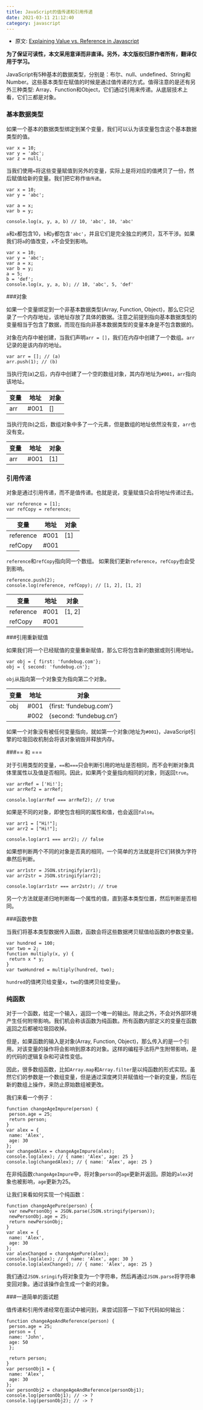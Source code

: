 ```yaml
---
title: JavaScript的值传递和引用传递
date: 2021-03-11 21:12:40
category: javascript
---
```


*   原文: [Explaining Value vs. Reference in Javascript](https://codeburst.io/explaining-value-vs-reference-in-javascript-647a975e12a0)

**为了保证可读性，本文采用意译而非直译。另外，本文版权归原作者所有，翻译仅用于学习。**

JavaScript有5种基本的数据类型，分别是：布尔、null、undefined、String和Number。这些基本类型在赋值的时候是通过值传递的方式。值得注意的是还有另外三种类型: Array、Function和Object，它们通过引用来传递。从底层技术上看，它们三都是对象。

### 基本数据类型

如果一个基本的数据类型绑定到某个变量，我们可以认为该变量包含这个基本数据类型的值。

```
var x = 10;
var y = 'abc';
var z = null;
```
当我们使用`=`将这些变量赋值到另外的变量，实际上是将对应的值拷贝了一份，然后赋值给新的变量。我们把它称作`值传递`。
```
var x = 10;
var y = 'abc';

var a = x;
var b = y;

console.log(x, y, a, b) // 10, 'abc', 10, 'abc'
```
`a`和`x`都包含10，`b`和`y`都包含`'abc'`，并且它们是完全独立的拷贝，互不干涉。如果我们将`a`的值改变，`x`不会受到影响。
```
var x = 10;
var y = 'abc';
var a = x;
var b = y;
a = 5;
b = 'def';
console.log(x, y, a, b); // 10, 'abc', 5, 'def'
```
###对象

如果一个变量绑定到一个非基本数据类型(Array, Function, Object)，那么它只记录了一个内存地址，该地址存放了具体的数据。注意之前提到指向基本数据类型的变量相当于包含了数据，而现在指向非基本数据类型的变量本身是不包含数据的。

对象在内存中被创建，当我们声明`arr = []`，我们在内存中创建了一个数组。`arr`记录的是该内存的地址。

```
var arr = []; // (a)
arr.push(1); // (b)
```

当执行完(a)之后，内存中创建了一个空的数组对象，其内存地址为`#001`，`arr`指向该地址。

| 变量 | 地址 | 对象 |
| --- | --- | --- |
| arr | #001 | [] |

当执行完(b)之后，数组对象中多了一个元素，但是数组的地址依然没有变，`arr`也没有变。

| 变量 | 地址 | 对象 |
| --- | --- | --- |
| arr | #001 | [1] |

### 引用传递

对象是通过引用传递，而不是值传递。也就是说，变量赋值只会将地址传递过去。
```
var reference = [1];
var refCopy = reference;
```

| 变量 | 地址 | 对象 |
| --- | --- | --- |
| reference | #001 | [1] |
| refCopy | #001 ||

`reference`和`refCopy`指向同一个数组。 如果我们更新`reference`，`refCopy`也会受到影响。
```
reference.push(2);
console.log(reference, refCopy); // [1, 2], [1, 2]
```
| 变量 | 地址 | 对象 |
| --- | --- | --- |
| reference | #001 | [1, 2] |
| refCopy | #001 |

###引用重新赋值

如果我们将一个已经赋值的变量重新赋值，那么它将包含新的数据或则引用地址。

```
var obj = { first: 'fundebug.com'};
obj = { second: 'fundebug.cn'};
```

`obj`从指向第一个对象变为指向第二个对象。

| 变量 | 地址 | 对象 |
| --- | --- | --- |
| obj | #001 | {first: ‘fundebug.com’} |
|  | #002 | {second: ‘fundebug.cn’} |

如果一个对象没有被任何变量指向，就如第一个对象(地址为`#001`)，JavaScript引擎的垃圾回收机制会将该对象销毁并释放内存。

###== 和 ===

对于引用类型的变量，`==`和`===`只会判断引用的地址是否相同，而不会判断对象具体里属性以及值是否相同。因此，如果两个变量指向相同的对象，则返回`true`。

```
var arrRef = ['Hi!'];
var arrRef2 = arrRef;

console.log(arrRef === arrRef2); // true
```
如果是不同的对象，即使包含相同的属性和值，也会返回`false`。
```
var arr1 = ["Hi!"];
var arr2 = ["Hi!"];

console.log(arr1 === arr2); // false
```
如果想判断两个不同的对象是否真的相同，一个简单的方法就是将它们转换为字符串然后判断。
```
var arr1str = JSON.stringify(arr1);
var arr2str = JSON.stringify(arr2);

console.log(arr1str === arr2str); // true
```

另一个方法就是递归地判断每一个属性的值，直到基本类型位置，然后判断是否相同。

###函数参数

当我们将基本类型数据传入函数，函数会将这些数据拷贝赋值给函数的参数变量。
```
var hundred = 100;
var two = 2;
function multiply(x, y) {
 return x * y;
}
var twoHundred = multiply(hundred, two);
```

`hundred`的值拷贝给变量`x`，`two`的值拷贝给变量`y`。

### 纯函数

对于一个函数，给定一个输入，返回一个唯一的输出。除此之外，不会对外部环境产生任何附带影响。我们机会称该函数为纯函数。所有函数内部定义的变量在函数返回之后都被垃圾回收掉。

但是，如果函数的输入是对象(Array, Function, Object)，那么传入的是一个引用。对该变量的操作将会影响到原本的对象。这样的编程手法将产生附带影响，是的代码的逻辑复杂和可读性变低。

因此，很多数组函数，比如`Array.map`和`Array.filter`是以纯函数的形式实现。虽然它们的参数是一个数组变量，但是通过深度拷贝并赋值给一个新的变量，然后在新的数组上操作，来防止原始数组被更改。

我们来看一个例子：
```
function changeAgeImpure(person) {
 person.age = 25;
 return person;
}
var alex = {
 name: 'Alex',
 age: 30
};
var changedAlex = changeAgeImpure(alex);
console.log(alex); // { name: 'Alex', age: 25 }
console.log(changedAlex); // { name: 'Alex', age: 25 }
```

在非纯函数`changeAgeImpure`中，将对象`person`的`age`更新并返回。原始的`alex`对象也被影响，`age`更新为25。

让我们来看如何实现一个纯函数：
```
function changeAgePure(person) {
 var newPersonObj = JSON.parse(JSON.stringify(person));
 newPersonObj.age = 25;
 return newPersonObj;
}
var alex = {
 name: 'Alex',
 age: 30
};
var alexChanged = changeAgePure(alex);
console.log(alex); // { name: 'Alex', age: 30 }
console.log(alexChanged); // { name: 'Alex', age: 25 }
```
我们通过`JSON.sringify`将对象变为一个字符串，然后再通过`JSON.parse`将字符串变回对象。通过该操作会生成一个新的对象。

###一道简单的面试题

值传递和引用传递经常在面试中被问到，来尝试回答一下如下代码如何输出：
```
function changeAgeAndReference(person) {
 person.age = 25;
 person = {
 name: 'John',
 age: 50
 };

 return person;
}
var personObj1 = {
 name: 'Alex',
 age: 30
};
var personObj2 = changeAgeAndReference(personObj1);
console.log(personObj1); // -> ?
console.log(personObj2); // -> ?
```
